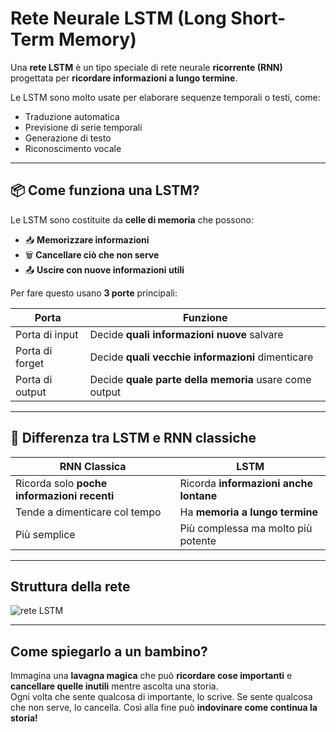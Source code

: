 # Rete Neurale LSTM (Long Short-Term Memory)

Una **rete LSTM** è un tipo speciale di rete neurale **ricorrente (RNN)** progettata per **ricordare informazioni a lungo termine**.

Le LSTM sono molto usate per elaborare sequenze temporali o testi, come:

- Traduzione automatica
- Previsione di serie temporali
- Generazione di testo
- Riconoscimento vocale

---

## 📦 Come funziona una LSTM?

Le LSTM sono costituite da **celle di memoria** che possono:

- 📥 **Memorizzare informazioni**
- 🗑️ **Cancellare ciò che non serve**
- 📤 **Uscire con nuove informazioni utili**

Per fare questo usano **3 porte** principali:

| Porta        | Funzione                                                                 |
|--------------|--------------------------------------------------------------------------|
| Porta di input    | Decide **quali informazioni nuove** salvare                         |
| Porta di forget   | Decide **quali vecchie informazioni** dimenticare                   |
| Porta di output   | Decide **quale parte della memoria** usare come output              |

---

## 🔁 Differenza tra LSTM e RNN classiche

| RNN Classica                   | LSTM                                       |
|-------------------------------|--------------------------------------------|
| Ricorda solo **poche informazioni recenti** | Ricorda **informazioni anche lontane** |
| Tende a dimenticare col tempo  | Ha **memoria a lungo termine**             |
| Più semplice                   | Più complessa ma molto più potente         |

---

## Struttura della rete

![rete LSTM](https://it.mathworks.com/discovery/lstm/_jcr_content/mainParsys/band/mainParsys/lockedsubnav/mainParsys/columns_1332042868/09887e7d-81a1-4a53-b298-eb7bd9d6ac8c/image.adapt.full.medium.jpg/1747387222672.jpg)

---

## Come spiegarlo a un bambino?

Immagina una **lavagna magica** che può **ricordare cose importanti** e **cancellare quelle inutili** mentre ascolta una storia.  
Ogni volta che sente qualcosa di importante, lo scrive. Se sente qualcosa che non serve, lo cancella. Così alla fine può **indovinare come continua la storia!**